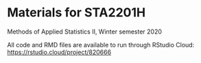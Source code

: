 # Materials for STA2201H 

Methods of Applied Statistics II, Winter semester 2020

All code and RMD files are available to run through RStudio Cloud: https://rstudio.cloud/project/820666
